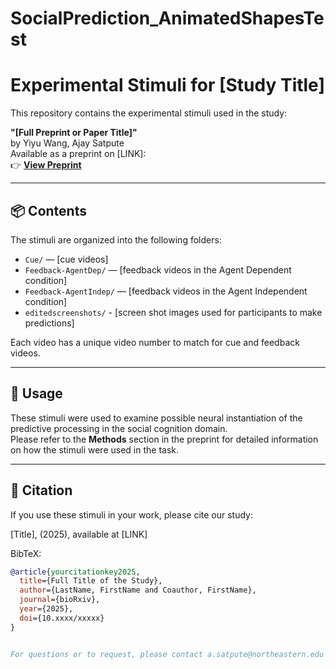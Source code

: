 # SocialPrediction_AnimatedShapesTest

# Experimental Stimuli for [Study Title]

This repository contains the experimental stimuli used in the study:

**"[Full Preprint or Paper Title]"**  
by Yiyu Wang, Ajay Satpute  
Available as a preprint on [LINK]:  
👉 [**View Preprint**](https://doi.org/your-doi-link)

---

## 📦 Contents

The stimuli are organized into the following folders:

- `Cue/` — [cue videos]
- `Feedback-AgentDep/` — [feedback videos in the Agent Dependent condition]
- `Feedback-AgentIndep/` — [feedback videos in the Agent Independent condition]
- `editedscreenshots/` - [screen shot images used for participants to make predictions]
  

Each video has a unique video number to match for cue and feedback videos.


---

## 🧪 Usage

These stimuli were used to examine possible neural instantiation of the predictive processing in the social cognition domain.  
Please refer to the **Methods** section in the preprint for detailed information on how the stimuli were used in the task.

---

## 📖 Citation

If you use these stimuli in your work, please cite our study:

[Title], (2025), available at [LINK]


BibTeX:

```bibtex
@article{yourcitationkey2025,
  title={Full Title of the Study},
  author={LastName, FirstName and Coauthor, FirstName},
  journal={bioRxiv},
  year={2025},
  doi={10.xxxx/xxxxx}
}


For questions or to request, please contact a.satpute@northeastern.edu or yiyuwang@stanford.edu


